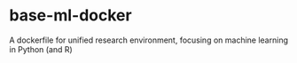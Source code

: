 # base-ml-docker
A dockerfile for unified research environment, focusing on machine learning in Python (and R)
